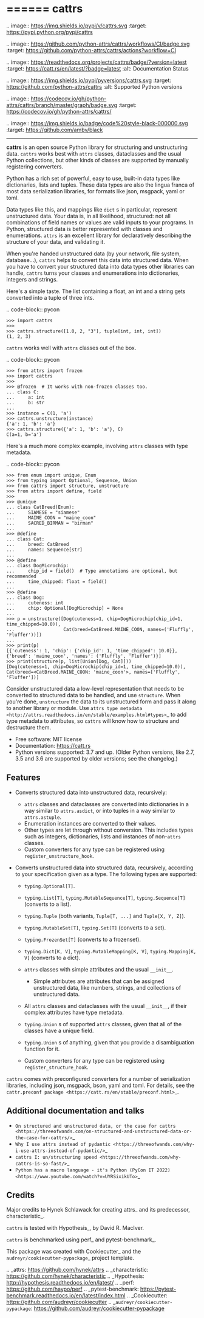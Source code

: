 ======
cattrs
======


.. image:: https://img.shields.io/pypi/v/cattrs.svg
        :target: https://pypi.python.org/pypi/cattrs

.. image:: https://github.com/python-attrs/cattrs/workflows/CI/badge.svg
        :target: https://github.com/python-attrs/cattrs/actions?workflow=CI

.. image:: https://readthedocs.org/projects/cattrs/badge/?version=latest
        :target: https://catt.rs/en/latest/?badge=latest
        :alt: Documentation Status

.. image:: https://img.shields.io/pypi/pyversions/cattrs.svg
        :target: https://github.com/python-attrs/cattrs
        :alt: Supported Python versions

.. image:: https://codecov.io/gh/python-attrs/cattrs/branch/master/graph/badge.svg
        :target: https://codecov.io/gh/python-attrs/cattrs/

.. image:: https://img.shields.io/badge/code%20style-black-000000.svg
    :target: https://github.com/ambv/black


----

**cattrs** is an open source Python library for structuring and unstructuring
data. ``cattrs`` works best with ``attrs`` classes, dataclasses and the usual
Python collections, but other kinds of classes are supported by manually
registering converters.

Python has a rich set of powerful, easy to use, built-in data types like
dictionaries, lists and tuples. These data types are also the lingua franca
of most data serialization libraries, for formats like json, msgpack, yaml or
toml.

Data types like this, and mappings like ``dict`` s in particular, represent
unstructured data. Your data is, in all likelihood, structured: not all
combinations of field names or values are valid inputs to your programs. In
Python, structured data is better represented with classes and enumerations.
``attrs`` is an excellent library for declaratively describing the structure of
your data, and validating it.

When you're handed unstructured data (by your network, file system, database...),
``cattrs`` helps to convert this data into structured data. When you have to
convert your structured data into data types other libraries can handle,
``cattrs`` turns your classes and enumerations into dictionaries, integers and
strings.

Here's a simple taste. The list containing a float, an int and a string
gets converted into a tuple of three ints.

.. code-block:: pycon

    >>> import cattrs
    >>>
    >>> cattrs.structure([1.0, 2, "3"], tuple[int, int, int])
    (1, 2, 3)

``cattrs`` works well with ``attrs`` classes out of the box.

.. code-block:: pycon

    >>> from attrs import frozen
    >>> import cattrs
    >>>
    >>> @frozen  # It works with non-frozen classes too.
    ... class C:
    ...     a: int
    ...     b: str
    ...
    >>> instance = C(1, 'a')
    >>> cattrs.unstructure(instance)
    {'a': 1, 'b': 'a'}
    >>> cattrs.structure({'a': 1, 'b': 'a'}, C)
    C(a=1, b='a')

Here's a much more complex example, involving ``attrs`` classes with type
metadata.

.. code-block:: pycon

    >>> from enum import unique, Enum
    >>> from typing import Optional, Sequence, Union
    >>> from cattrs import structure, unstructure
    >>> from attrs import define, field
    >>>
    >>> @unique
    ... class CatBreed(Enum):
    ...     SIAMESE = "siamese"
    ...     MAINE_COON = "maine_coon"
    ...     SACRED_BIRMAN = "birman"
    ...
    >>> @define
    ... class Cat:
    ...     breed: CatBreed
    ...     names: Sequence[str]
    ...
    >>> @define
    ... class DogMicrochip:
    ...     chip_id = field()  # Type annotations are optional, but recommended
    ...     time_chipped: float = field()
    ...
    >>> @define
    ... class Dog:
    ...     cuteness: int
    ...     chip: Optional[DogMicrochip] = None
    ...
    >>> p = unstructure([Dog(cuteness=1, chip=DogMicrochip(chip_id=1, time_chipped=10.0)),
    ...                  Cat(breed=CatBreed.MAINE_COON, names=('Fluffly', 'Fluffer'))])
    ...
    >>> print(p)
    [{'cuteness': 1, 'chip': {'chip_id': 1, 'time_chipped': 10.0}}, {'breed': 'maine_coon', 'names': ('Fluffly', 'Fluffer')}]
    >>> print(structure(p, list[Union[Dog, Cat]]))
    [Dog(cuteness=1, chip=DogMicrochip(chip_id=1, time_chipped=10.0)), Cat(breed=<CatBreed.MAINE_COON: 'maine_coon'>, names=['Fluffly', 'Fluffer'])]

Consider unstructured data a low-level representation that needs to be converted
to structured data to be handled, and use ``structure``. When you're done,
``unstructure`` the data to its unstructured form and pass it along to another
library or module. Use `attrs type metadata <http://attrs.readthedocs.io/en/stable/examples.html#types>`_
to add type metadata to attributes, so ``cattrs`` will know how to structure and
destructure them.

* Free software: MIT license
* Documentation: https://catt.rs
* Python versions supported: 3.7 and up. (Older Python versions, like 2.7, 3.5 and 3.6 are supported by older versions; see the changelog.)


Features
--------

* Converts structured data into unstructured data, recursively:

  * ``attrs`` classes and dataclasses are converted into dictionaries in a way similar to ``attrs.asdict``, or into tuples in a way similar to ``attrs.astuple``.
  * Enumeration instances are converted to their values.
  * Other types are let through without conversion. This includes types such as
    integers, dictionaries, lists and instances of non-``attrs`` classes.
  * Custom converters for any type can be registered using ``register_unstructure_hook``.

* Converts unstructured data into structured data, recursively, according to
  your specification given as a type. The following types are supported:

  * ``typing.Optional[T]``.
  * ``typing.List[T]``, ``typing.MutableSequence[T]``, ``typing.Sequence[T]`` (converts to a list).
  * ``typing.Tuple`` (both variants, ``Tuple[T, ...]`` and ``Tuple[X, Y, Z]``).
  * ``typing.MutableSet[T]``, ``typing.Set[T]`` (converts to a set).
  * ``typing.FrozenSet[T]`` (converts to a frozenset).
  * ``typing.Dict[K, V]``, ``typing.MutableMapping[K, V]``, ``typing.Mapping[K, V]`` (converts to a dict).
  * ``attrs`` classes with simple attributes and the usual ``__init__``.

    * Simple attributes are attributes that can be assigned unstructured data,
      like numbers, strings, and collections of unstructured data.

  * All `attrs` classes and dataclasses with the usual ``__init__``, if their complex attributes have type metadata.
  * ``typing.Union`` s of supported ``attrs`` classes, given that all of the classes have a unique field.
  * ``typing.Union`` s of anything, given that you provide a disambiguation function for it.
  * Custom converters for any type can be registered using ``register_structure_hook``.

``cattrs`` comes with preconfigured converters for a number of serialization libraries, including json, msgpack, bson, yaml and toml.
For details, see the `cattr.preconf package <https://catt.rs/en/stable/preconf.html>`_.

Additional documentation and talks
----------------------------------
* `On structured and unstructured data, or the case for cattrs <https://threeofwands.com/on-structured-and-unstructured-data-or-the-case-for-cattrs/>`_
* `Why I use attrs instead of pydantic <https://threeofwands.com/why-i-use-attrs-instead-of-pydantic/>`_
* `cattrs I: un/structuring speed <https://threeofwands.com/why-cattrs-is-so-fast/>`_
* `Python has a macro language - it's Python (PyCon IT 2022) <https://www.youtube.com/watch?v=UYRSixikUTo>`_

Credits
-------

Major credits to Hynek Schlawack for creating attrs_ and its predecessor,
characteristic_.

``cattrs`` is tested with Hypothesis_, by David R. MacIver.

``cattrs`` is benchmarked using perf_ and pytest-benchmark_.

This package was created with Cookiecutter_ and the `audreyr/cookiecutter-pypackage`_ project template.

.. _attrs: https://github.com/hynek/attrs
.. _characteristic: https://github.com/hynek/characteristic
.. _Hypothesis: http://hypothesis.readthedocs.io/en/latest/
.. _perf: https://github.com/haypo/perf
.. _pytest-benchmark: https://pytest-benchmark.readthedocs.io/en/latest/index.html
.. _Cookiecutter: https://github.com/audreyr/cookiecutter
.. _`audreyr/cookiecutter-pypackage`: https://github.com/audreyr/cookiecutter-pypackage
